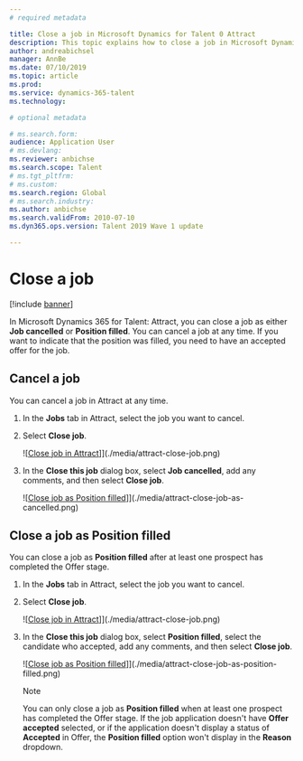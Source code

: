 ```yaml
---
# required metadata

title: Close a job in Microsoft Dynamics for Talent 0 Attract
description: This topic explains how to close a job in Microsoft Dynamics 365 for Talent - Attract.
author: andreabichsel
manager: AnnBe
ms.date: 07/10/2019
ms.topic: article
ms.prod: 
ms.service: dynamics-365-talent
ms.technology: 

# optional metadata

# ms.search.form: 
audience: Application User
# ms.devlang: 
ms.reviewer: anbichse
ms.search.scope: Talent
# ms.tgt_pltfrm: 
# ms.custom: 
ms.search.region: Global
# ms.search.industry: 
ms.author: anbichse
ms.search.validFrom: 2010-07-10
ms.dyn365.ops.version: Talent 2019 Wave 1 update

---
```


# Close a job

[!include [banner](includes/banner.md)]

In Microsoft Dynamics 365 for Talent: Attract, you can close a job as either **Job cancelled** or **Position filled**. You can cancel a job at any time. If you want to indicate that the position was filled, you need to have an accepted offer for the job.

## Cancel a job

You can cancel a job in Attract at any time.

1. In the **Jobs** tab in Attract, select the job you want to cancel.

2. Select **Close job**.

   ![[Close job in Attract](./media/attract-close-job.png)]](./media/attract-close-job.png)

3. In the **Close this job** dialog box, select **Job cancelled**, add any comments, and then select **Close job**.

   ![[Close job as Position filled](./media/attract-close-job-as-cancelled.png)]](./media/attract-close-job-as-cancelled.png)

## Close a job as Position filled

You can close a job as **Position filled** after at least one prospect has completed the Offer stage.

1. In the **Jobs** tab in Attract, select the job you want to cancel.

2. Select **Close job**.

   ![[Close job in Attract](./media/attract-close-job.png)]](./media/attract-close-job.png)

3. In the **Close this job** dialog box, select **Position filled**, select the candidate who accepted, add any comments, and then select **Close job**.

   ![[Close job as Position filled](./media/attract-close-job-as-position-filled.png)]](./media/attract-close-job-as-position-filled.png)

   > [!NOTE]
   > You can only close a job as **Position filled** when at least one prospect has completed the Offer stage. If the job application doesn't have **Offer accepted** selected, or if the application doesn't display a status of **Accepted** in Offer, the **Position filled** option won't display in the **Reason** dropdown.


